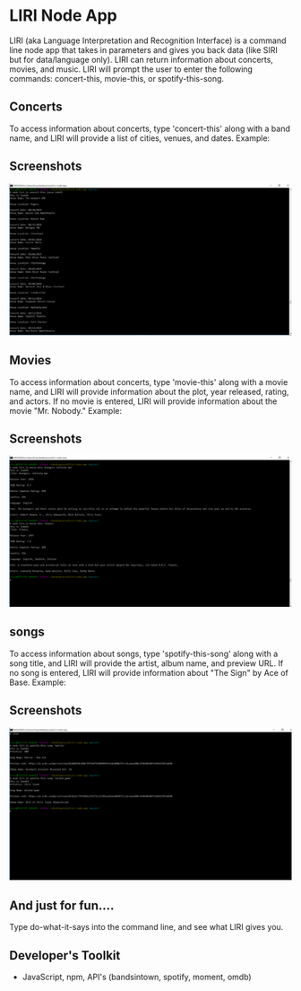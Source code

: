 # LIRI Node App
LIRI (aka Language Interpretation and Recognition Interface) is a command line node app that takes in parameters and gives you back data (like SIRI but for data/language only). LIRI can return information about concerts, movies, and music. LIRI will prompt the user to enter the following commands: concert-this, movie-this, or spotify-this-song.

## Concerts ##
To access information about concerts, type 'concert-this' along with a band name, and LIRI will provide a list of cities, venues, and dates. Example: 

## Screenshots

![concert](https://github.com/edivya/Liri-node-app/blob/master/images/concert.jpg)



## Movies ##
To access information about concerts, type 'movie-this' along with a movie name, and LIRI will provide information about the plot, year released, rating, and actors. If no movie is entered, LIRI will provide information about the movie "Mr. Nobody." Example: 

## Screenshots

![movies](https://github.com/edivya/Liri-node-app/blob/master/images/movie.jpg)



## songs ##
To access information about songs, type 'spotify-this-song' along with a song title, and LIRI will provide the artist, album name, and preview URL. If no song is entered, LIRI will provide information about "The Sign" by Ace of Base. Example: 


## Screenshots

![songs](https://github.com/edivya/Liri-node-app/blob/master/images/songs.png)



## And just for fun.... ##
Type do-what-it-says into the command line, and see what LIRI gives you.

## Developer's Toolkit ##
* JavaScript, npm, API's (bandsintown, spotify, moment, omdb)
